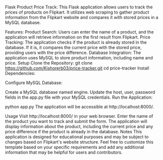 Flask Product Price Track:
This Flask application allows users to track the prices of products on Flipkart. It utilizes web scraping to gather product information from the Flipkart website and compares it with stored prices in a MySQL database.

Features:
Product Search: Users can enter the name of a product, and the application will retrieve information on the first result from Flipkart.
Price Tracking: The application checks if the product is already stored in the database. If it is, it compares the current price with the stored price, providing users with the price difference.
Database Integration: The application uses MySQL to store product information, including name and price.
Setup
Clone the Repository:
git clone https://github.com/Kishorerb03/price-tracker.git
cd price-tracker
Install Dependencies:


Configure MySQL Database:

Create a MySQL database named engine.
Update the host, user, password fields in the app.py file with your MySQL credentials.
Run the Application:

python app.py
The application will be accessible at http://localhost:8000/.

Usage
Visit http://localhost:8000/ in your web browser.
Enter the name of the product you want to track and submit the form.
The application will display information about the product, including the current price and any price difference if the product is already in the database.
Notes
This application is designed for educational purposes and may be subject to changes based on Flipkart's website structure.
Feel free to customize this template based on your specific requirements and add any additional information that may be helpful for users and contributors.

